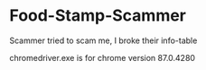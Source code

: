 # Food-Stamp-Scammer
Scammer tried to scam me, I broke their info-table

chromedriver.exe is for chrome version 87.0.4280
